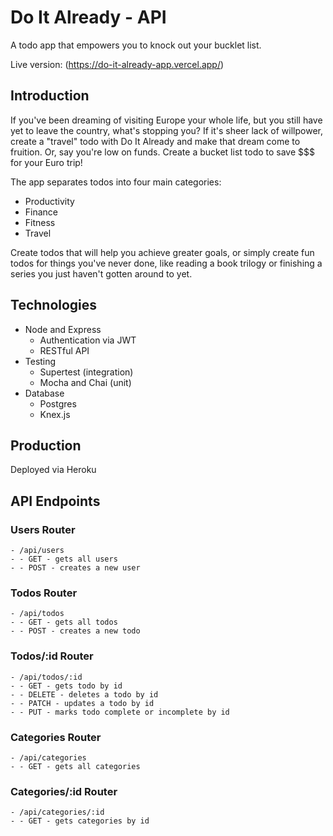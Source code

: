 # Do It Already - API

A todo app that empowers you to knock out your bucklet list. 

Live version: (https://do-it-already-app.vercel.app/)

## Introduction 

If you've been dreaming of visiting Europe your whole life, but you still have yet to leave the country, what's stopping you? If it's sheer lack of willpower, create a "travel" todo with Do It Already and make that dream come to fruition. Or, say you're low on funds. Create a bucket list todo to save $$$ for your Euro trip! 

The app separates todos into four main categories: 
* Productivity 
* Finance 
* Fitness
* Travel 

Create todos that will help you achieve greater goals, or simply create fun todos for things you've never done, like reading a book trilogy or finishing a series you just haven't gotten around to yet. 

## Technologies

* Node and Express 
  * Authentication via JWT 
  * RESTful API 
* Testing 
  * Supertest (integration) 
  * Mocha and Chai (unit)
* Database 
  * Postgres
  * Knex.js 
  
## Production 

Deployed via Heroku

## API Endpoints

### Users Router
```
- /api/users 
- - GET - gets all users 
- - POST - creates a new user
```

### Todos Router
```
- /api/todos
- - GET - gets all todos 
- - POST - creates a new todo 
```

### Todos/:id Router 
```
- /api/todos/:id 
- - GET - gets todo by id 
- - DELETE - deletes a todo by id 
- - PATCH - updates a todo by id 
- - PUT - marks todo complete or incomplete by id 
```

### Categories Router
```
- /api/categories 
- - GET - gets all categories 
```

### Categories/:id Router
```
- /api/categories/:id
- - GET - gets categories by id 
```
